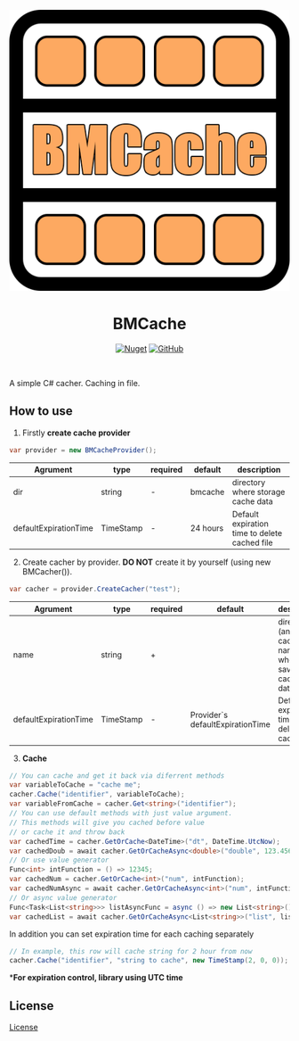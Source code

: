﻿<p align="center">
<img src="https://raw.githubusercontent.com/AnemonOFF/BMCache/main/logo.png" alt="BMCache">
<h1 align="center">BMCache</h1>
</p>
<p align="center">
<a href="https://www.nuget.org/packages/BMCache/"><img alt="Nuget" src="https://img.shields.io/nuget/v/BMCache"></a>
<a href="https://github.com/AnemonOFF/BMCache/blob/main/LICENSE"><img alt="GitHub" src="https://img.shields.io/github/license/AnemonOFF/BMCache"></a>
</p>
</br>

A simple C# cacher. Caching in file.

## How to use

 1. Firstly **create cache provider**
 ```csharp
 var provider = new BMCacheProvider();
 ```
 | Agrument              | type      | required | default  | description                                   |
|-----------------------|-----------|----------|----------|-----------------------------------------------|
| dir                   | string    | -        | bmcache  | directory where storage cache data            |
| defaultExpirationTime | TimeStamp | -        | 24 hours | Default expiration time to delete cached file |
 2. Create cacher by provider. **DO NOT** create it by yourself (using new BMCacher()).
 ```csharp
 var cacher = provider.CreateCacher("test");
 ```
 | Agrument              | type      | required | default                          | description                                            |
|-----------------------|-----------|----------|----------------------------------|--------------------------------------------------------|
| name                  | string    | +        |                                  | directory (and cacher) name, where to save cached data |
| defaultExpirationTime | TimeStamp | -        | Provider`s defaultExpirationTime | Default expiration time to delete cached file          |
 3. **Cache**
 ```csharp
// You can cache and get it back via diferrent methods
var variableToCache = "cache me";
cacher.Cache("identifier", variableToCache);
var variableFromCache = cacher.Get<string>("identifier");
// You can use default methods with just value argument.
// This methods will give you cached before value
// or cache it and throw back
var cachedTime = cacher.GetOrCache<DateTime>("dt", DateTime.UtcNow);
var cachedDoub = await cacher.GetOrCacheAsync<double>("double", 123.456);
// Or use value generator
Func<int> intFunction = () => 12345;
var cachedNum = cacher.GetOrCache<int>("num", intFunction);
var cachedNumAsync = await cacher.GetOrCacheAsync<int>("num", intFunction);
// Or async value generator
Func<Task<List<string>>> listAsyncFunc = async () => new List<string>() { "first", "second", "third" };
var cachedList = await cacher.GetOrCacheAsync<List<string>>("list", listAsyncFunc);
```
In addition you can set expiration time for each caching separately
```csharp
// In example, this row will cache string for 2 hour from now
cacher.Cache("identifier", "string to cache", new TimeStamp(2, 0, 0));
```
***For expiration control, library using UTC time**
## License
[License](https://github.com/AnemonOFF/BMCache/blob/master/LICENSE)
